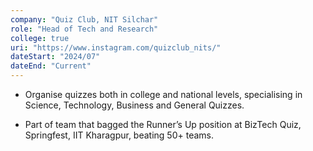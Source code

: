 ```yaml
---
company: "Quiz Club, NIT Silchar"
role: "Head of Tech and Research"
college: true
uri: "https://www.instagram.com/quizclub_nits/"
dateStart: "2024/07"
dateEnd: "Current"
---
```


- Organise quizzes both in college and national levels, specialising in Science, Technology, Business and General Quizzes.

- Part of team that bagged the Runner’s Up position at BizTech Quiz, Springfest, IIT Kharagpur, beating 50+ teams.
